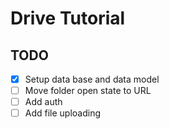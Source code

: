 # Drive Tutorial

## TODO

- [x] Setup data base and data model
- [ ] Move folder open state to URL
- [ ] Add auth
- [ ] Add file uploading
